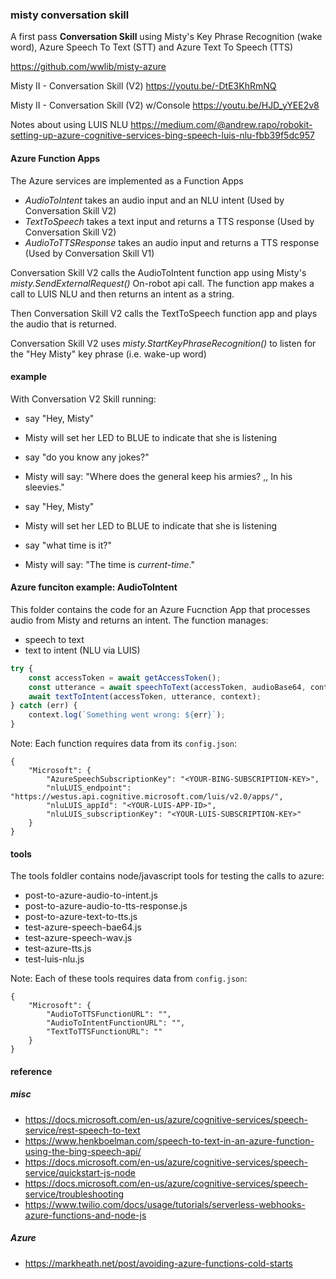 ### misty conversation skill

A first pass **Conversation Skill** using Misty's Key Phrase Recognition (wake word),  Azure 
Speech To Text (STT) and Azure Text To Speech (TTS)

https://github.com/wwlib/misty-azure

Misty II - Conversation Skill (V2)
https://youtu.be/-DtE3KhRmNQ

Misty II - Conversation Skill (V2) w/Console
https://youtu.be/HJD_yYEE2v8

Notes about using LUIS NLU
https://medium.com/@andrew.rapo/robokit-setting-up-azure-cognitive-services-bing-speech-luis-nlu-fbb39f5dc957

#### Azure Function Apps

The Azure services are implemented as a Function Apps 
- *AudioToIntent* takes an audio input and an NLU intent (Used by Conversation Skill V2)
- *TextToSpeech* takes a text input and returns a TTS response (Used by Conversation Skill V2)
- *AudioToTTSResponse* takes an audio input and returns a TTS response (Used by Conversation Skill V1)

Conversation Skill V2 calls the AudioToIntent function app using Misty's *misty.SendExternalRequest()* On-robot api call. The function app makes a call to LUIS NLU and then returns an intent as a string.

Then Conversation Skill V2 calls the TextToSpeech function app and plays the audio that is returned.

Conversation Skill V2 uses *misty.StartKeyPhraseRecognition()* to listen for the "Hey Misty" key phrase (i.e. wake-up word)

#### example
With Conversation V2 Skill running:
- say "Hey, Misty"
- Misty will set her LED to BLUE to indicate that she is listening
- say "do you know any jokes?"
- Misty will say: "Where does the general keep his armies? ,, In his sleevies."

- say "Hey, Misty"
- Misty will set her LED to BLUE to indicate that she is listening
- say "what time is it?"
- Misty will say: "The time is *current-time*."

#### Azure funciton example: AudioToIntent
This folder contains the code for an Azure Fucnction App that processes audio from Misty and returns an intent. The function manages:
- speech to text
- text to intent (NLU via LUIS)

``` javascript
try {
    const accessToken = await getAccessToken();
    const utterance = await speechToText(accessToken, audioBase64, context);
    await textToIntent(accessToken, utterance, context);
} catch (err) {
    context.log(`Something went wrong: ${err}`);
}
```

Note: Each function requires data from its `config.json`:
```
{
    "Microsoft": {
        "AzureSpeechSubscriptionKey": "<YOUR-BING-SUBSCRIPTION-KEY>",
        "nluLUIS_endpoint": "https://westus.api.cognitive.microsoft.com/luis/v2.0/apps/",
        "nluLUIS_appId": "<YOUR-LUIS-APP-ID>",
        "nluLUIS_subscriptionKey": "<YOUR-LUIS-SUBSCRIPTION-KEY>"
    }
}
```

#### tools
The tools foldler contains node/javascript tools for testing the calls to azure:

- post-to-azure-audio-to-intent.js
- post-to-azure-audio-to-tts-response.js
- post-to-azure-text-to-tts.js
- test-azure-speech-bae64.js
- test-azure-speech-wav.js
- test-azure-tts.js
- test-luis-nlu.js

Note: Each of these tools requires data from `config.json`:
```
{
    "Microsoft": {
        "AudioToTTSFunctionURL": "",
        "AudioToIntentFunctionURL": "",
        "TextToTTSFunctionURL": ""
    }
}
```

#### reference

##### misc
- https://docs.microsoft.com/en-us/azure/cognitive-services/speech-service/rest-speech-to-text
- https://www.henkboelman.com/speech-to-text-in-an-azure-function-using-the-bing-speech-api/
- https://docs.microsoft.com/en-us/azure/cognitive-services/speech-service/quickstart-js-node
- https://docs.microsoft.com/en-us/azure/cognitive-services/speech-service/troubleshooting
- https://www.twilio.com/docs/usage/tutorials/serverless-webhooks-azure-functions-and-node-js

##### Azure
- https://markheath.net/post/avoiding-azure-functions-cold-starts

